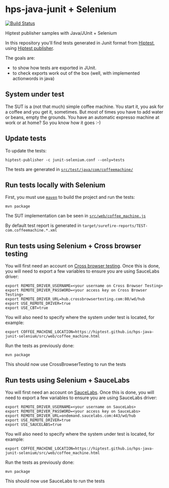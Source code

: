 # hps-java-junit + Selenium

 [![Build Status](https://travis-ci.org/hiptest/hps-java-junit-selenium.svg?branch=master)](https://travis-ci.org/hiptest/hps-java-junit-selenium)

Hiptest publisher samples with Java/JUnit + Selenium

In this repository you'll find tests generated in Junit format from [Hiptest](https://hiptest.net), using [Hiptest publisher](https://github.com/hiptest/hiptest-publisher).

The goals are:

 * to show how tests are exported in JUnit.
 * to check exports work out of the box (well, with implemented actionwords in java)

System under test
------------------

The SUT is a (not that much) simple coffee machine. You start it, you ask for a coffee and you get it, sometimes. But most of times you have to add water or beans, empty the grounds. You have an automatic expresso machine at work or at home? So you know how it goes :-)

Update tests
-------------

To update the tests:

    hiptest-publisher -c junit-selenium.conf --only=tests

The tests are generated in [``src/test/java/com/coffeemachine/``](https://github.com/hiptest/hps-java-junit-selenium/tree/master/src/test/java/com/coffeemachine)

Run tests locally with Selenium
-------------------------------

First, you must use [``maven``](http://maven.apache.org/) to build the project and run the tests:

    mvn package

The SUT implementation can be seen in [``src/web/coffee_machine.js``](https://github.com/hiptest/hps-java-junit-selenium/blob/master/java/src/web/coffee_machine.js)

By default test report is generated in ```target/surefire-reports/TEST-com.coffeemachine.*.xml```

Run tests using Selenium + Cross browser testing
------------------------------------------------

You will first need an account on [Cross browser testing](https://crossbrowsertesting.com). Once this is done, you will need to export a few variables to ensure you are using SauceLabs driver:

```shell
export REMOTE_DRIVER_USERNAME=<your username on Cross Browser Testing>
export REMOTE_DRIVER_PASSWORD=<your access key on Cross Browser Testing>
export REMOTE_DRIVER_URL=hub.crossbrowsertesting.com:80/wd/hub
export USE_REMOTE_DRIVER=true
export USE_CBT=true
```


You will also need to specify where the system under test is located, for example:

```shell
export COFFEE_MACHINE_LOCATION=https://hiptest.github.io/hps-java-junit-selenium/src/web/coffee_machine.html
```

Run the tests as previously done:

    mvn package

This should now use CrossBrowserTesting to run the tests

Run tests using Selenium + SauceLabs
------------------------------------

You will first need an account on [SauceLabs](https://saucelabs.com). Once this is done, you will need to export a few variables to ensure you are using SauceLabs driver:

```shell
export REMOTE_DRIVER_USERNAME=<your username on SauceLabs>
export REMOTE_DRIVER_PASSWORD=<your access key on SauceLabs>
export REMOTE_DRIVER_URL=ondemand.saucelabs.com:443/wd/hub
export USE_REMOTE_DRIVER=true
export USE_SAUCELABS=true
```


You will also need to specify where the system under test is located, for example:

```shell
export COFFEE_MACHINE_LOCATION=https://hiptest.github.io/hps-java-junit-selenium/src/web/coffee_machine.html
```

Run the tests as previously done:

    mvn package

This should now use SauceLabs to run the tests
